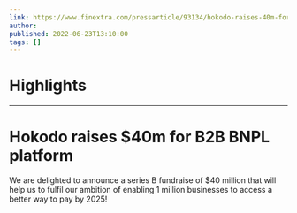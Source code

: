 ```yaml
---
link: https://www.finextra.com/pressarticle/93134/hokodo-raises-40m-for-b2b-bnpl-platform?utm_medium=rssfinextra&utm_source=finextrafeed
author: 
published: 2022-06-23T13:10:00
tags: []
---
```

# Highlights


---
# Hokodo raises $40m for B2B BNPL platform
We are delighted to announce a series B fundraise of $40 million that will help us to fulfil our ambition of enabling 1 million businesses to access a better way to pay by 2025!
